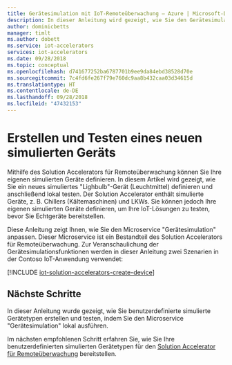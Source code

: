 ```yaml
---
title: Gerätesimulation mit IoT-Remoteüberwachung – Azure | Microsoft-Dokumentation
description: In dieser Anleitung wird gezeigt, wie Sie den Gerätesimulator mit dem Solution Accelerator für Remoteüberwachung verwenden.
author: dominicbetts
manager: timlt
ms.author: dobett
ms.service: iot-accelerators
services: iot-accelerators
ms.date: 09/28/2018
ms.topic: conceptual
ms.openlocfilehash: d741677252ba6787701b9ee9da84ebd38528d70e
ms.sourcegitcommit: 7c4fd6fe267f79e760dc9aa8b432caa03d34615d
ms.translationtype: HT
ms.contentlocale: de-DE
ms.lasthandoff: 09/28/2018
ms.locfileid: "47432153"
---
```

# <a name="create-and-test-a-new-simulated-device"></a>Erstellen und Testen eines neuen simulierten Geräts

Mithilfe des Solution Accelerators für Remoteüberwachung können Sie Ihre eigenen simulierten Geräte definieren. In diesem Artikel wird gezeigt, wie Sie ein neues simuliertes "Lighbulb"-Gerät (Leuchtmittel) definieren und anschließend lokal testen. Der Solution Accelerator enthält simulierte Geräte, z. B. Chillers (Kältemaschinen) und LKWs. Sie können jedoch Ihre eigenen simulierten Geräte definieren, um Ihre IoT-Lösungen zu testen, bevor Sie Echtgeräte bereitstellen.

Diese Anleitung zeigt Ihnen, wie Sie den Microservice "Gerätesimulation" anpassen. Dieser Microservice ist ein Bestandteil des Solution Accelerators für Remoteüberwachung. Zur Veranschaulichung der Gerätesimulationsfunktionen werden in dieser Anleitung zwei Szenarien in der Contoso IoT-Anwendung verwendet:

[!INCLUDE [iot-solution-accelerators-create-device](../../includes/iot-solution-accelerators-create-device.md)]

## <a name="next-steps"></a>Nächste Schritte

In dieser Anleitung wurde gezeigt, wie Sie benutzerdefinierte simulierte Gerätetypen erstellen und testen, indem Sie den Microservice "Gerätesimulation" lokal ausführen.

Im nächsten empfohlenen Schritt erfahren Sie, wie Sie Ihre benutzerdefinierten simulierten Gerätetypen für den [Solution Accelerator für Remoteüberwachung](iot-accelerators-remote-monitoring-deploy-simulated-device.md) bereitstellen.
